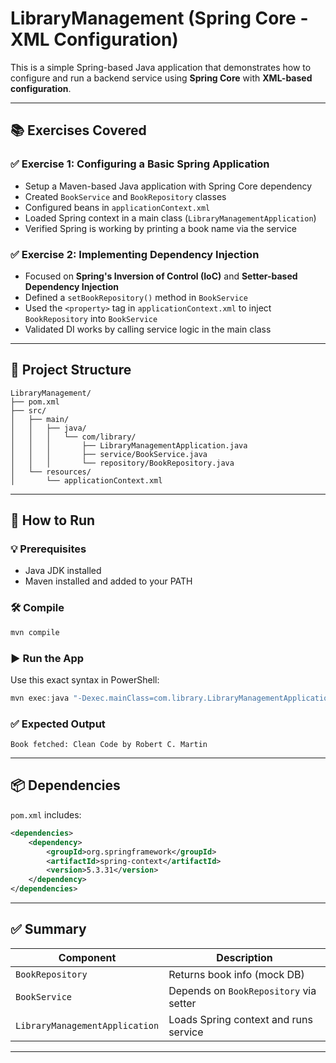 
# LibraryManagement (Spring Core - XML Configuration)

This is a simple Spring-based Java application that demonstrates how to configure and run a backend service using **Spring Core** with **XML-based configuration**.

---

## 📚 Exercises Covered

### ✅ Exercise 1: Configuring a Basic Spring Application

- Setup a Maven-based Java application with Spring Core dependency
- Created `BookService` and `BookRepository` classes
- Configured beans in `applicationContext.xml`
- Loaded Spring context in a main class (`LibraryManagementApplication`)
- Verified Spring is working by printing a book name via the service

### ✅ Exercise 2: Implementing Dependency Injection

- Focused on **Spring's Inversion of Control (IoC)** and **Setter-based Dependency Injection**
- Defined a `setBookRepository()` method in `BookService`
- Used the `<property>` tag in `applicationContext.xml` to inject `BookRepository` into `BookService`
- Validated DI works by calling service logic in the main class

---

## 📂 Project Structure

```
LibraryManagement/
├── pom.xml
├── src/
│   ├── main/
│   │   ├── java/
│   │   │   └── com/library/
│   │   │       ├── LibraryManagementApplication.java
│   │   │       ├── service/BookService.java
│   │   │       └── repository/BookRepository.java
│   └── resources/
│       └── applicationContext.xml
```

---

## 🧪 How to Run

### 💡 Prerequisites
- Java JDK installed
- Maven installed and added to your PATH

### 🛠 Compile
```bash
mvn compile
```

### ▶️ Run the App
Use this exact syntax in PowerShell:
```powershell
mvn exec:java "-Dexec.mainClass=com.library.LibraryManagementApplication"
```

### ✅ Expected Output
```
Book fetched: Clean Code by Robert C. Martin
```

---

## 📦 Dependencies

`pom.xml` includes:

```xml
<dependencies>
    <dependency>
        <groupId>org.springframework</groupId>
        <artifactId>spring-context</artifactId>
        <version>5.3.31</version>
    </dependency>
</dependencies>
```

---

## ✅ Summary

| Component        | Description                             |
|------------------|-----------------------------------------|
| `BookRepository` | Returns book info (mock DB)             |
| `BookService`    | Depends on `BookRepository` via setter  |
| `LibraryManagementApplication` | Loads Spring context and runs service   |

---
